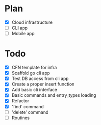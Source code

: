# Plan

- [x] Cloud infrastructure
- [ ] CLI app
- [ ] Mobile app

# Todo

- [x] CFN template for infra
- [x] Scaffold go cli app
- [x] Test DB access from cli app
- [x] Create a proper insert function
- [x] Add basic cli interface
- [x] Basic commands and entry_types loading
- [x] Refactor
- [x] 'find' command
- [ ] 'delete' command
- [ ] Routines
